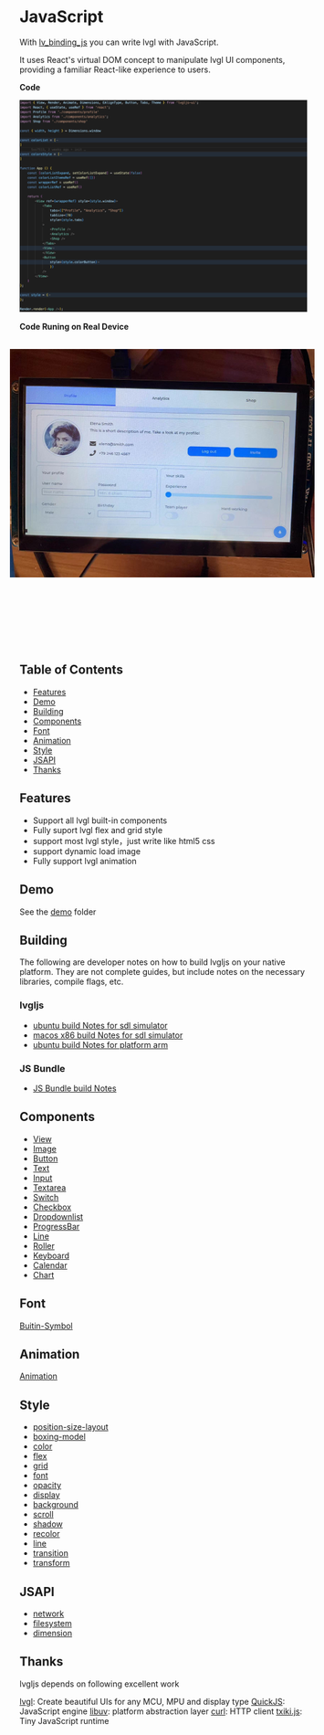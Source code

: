 # JavaScript

With [lv_binding_js](https://github.com/lvgl/lv_binding_js) you can write lvgl with JavaScript.

It uses React's virtual DOM concept to manipulate lvgl UI components, providing a familiar React-like experience to users.

**Code**

<img src="../../_static/img/js_code.png">


**Code Runing on Real Device**

<img src="../../_static/img/js_on_device.jpg" style="transform: rotate(270deg); max-width: 400px; padding-left: 100px;">

## Table of Contents

  - [Features](#features)
  - [Demo](#demo)
  - [Building](#building)
  - [Components](#components)
  - [Font](#font)
  - [Animation](#animation)
  - [Style](#style)
  - [JSAPI](#jsapi)
  - [Thanks](#thanks)


## Features

- Support all lvgl built-in components
- Fully suport lvgl flex and grid style
- support most lvgl style，just write like html5 css
- support dynamic load image
- Fully support lvgl animation

## Demo

See the [demo](https://github.com/lvgl/lv_binding_js/tree/master/demo) folder


## Building

The following are developer notes on how to build lvgljs on your native platform. They are not complete guides, but include notes on the necessary libraries, compile flags, etc.

### lvgljs

- [ubuntu build Notes for sdl simulator](https://github.com/lvgl/lv_binding_js/blob/master/doc/build/build-ubuntu-arm.md)
- [macos x86 build Notes for sdl simulator](https://github.com/lvgl/lv_binding_js/blob/master/doc/build/build-macos-x86-simulator.md)
- [ubuntu build Notes for platform arm](https://github.com/lvgl/lv_binding_js/blob/master/doc/build/build-ubuntu-x86-simualtor.md)

### JS Bundle
- [JS Bundle build Notes](https://github.com/lvgl/lv_binding_js/blob/master/doc/build/js-bundle.md)

## Components

- [View](https://github.com/lvgl/lv_binding_js/blob/master/doc/component/View.md)
- [Image](https://github.com/lvgl/lv_binding_js/blob/master/doc/component/Image.md)
- [Button](https://github.com/lvgl/lv_binding_js/blob/master/doc/component/Button.md)
- [Text](https://github.com/lvgl/lv_binding_js/blob/master/doc/component/Text.md)
- [Input](https://github.com/lvgl/lv_binding_js/blob/master/doc/component/Input.md)
- [Textarea](https://github.com/lvgl/lv_binding_js/blob/master/doc/component/Textarea.md)
- [Switch](https://github.com/lvgl/lv_binding_js/blob/master/doc/component/Switch.md)
- [Checkbox](https://github.com/lvgl/lv_binding_js/blob/master/doc/component/Checkbox.md)
- [Dropdownlist](https://github.com/lvgl/lv_binding_js/blob/master/doc/component/Dropdownlist.md)
- [ProgressBar](https://github.com/lvgl/lv_binding_js/blob/master/doc/component/ProgressBar.md)
- [Line](https://github.com/lvgl/lv_binding_js/blob/master/doc/component/Line.md)
- [Roller](https://github.com/lvgl/lv_binding_js/blob/master/doc/component/Roller.md)
- [Keyboard](https://github.com/lvgl/lv_binding_js/blob/master/doc/component/Keyboard.md)
- [Calendar](https://github.com/lvgl/lv_binding_js/blob/master/doc/component/Calendar.md)
- [Chart](https://github.com/lvgl/lv_binding_js/blob/master/doc/component/Chart.md)

## Font

[Buitin-Symbol](https://github.com/lvgl/lv_binding_js/blob/master/doc/Symbol/symbol.md)

## Animation

[Animation](https://github.com/lvgl/lv_binding_js/blob/master/doc/animate/animate.md)

## Style

- [position-size-layout](https://github.com/lvgl/lv_binding_js/blob/master/doc/style/position-size-layout.md)
- [boxing-model](https://github.com/lvgl/lv_binding_js/blob/master/doc/style/boxing-model.md)
- [color](https://github.com/lvgl/lv_binding_js/blob/master/doc/style/color.md)
- [flex](https://github.com/lvgl/lv_binding_js/blob/master/doc/style/flex.md)
- [grid](https://github.com/lvgl/lv_binding_js/blob/master/doc/style/grid.md)
- [font](https://github.com/lvgl/lv_binding_js/blob/master/doc/style/font.md)
- [opacity](https://github.com/lvgl/lv_binding_js/blob/master/doc/style/opacity.md)
- [display](https://github.com/lvgl/lv_binding_js/blob/master/doc/style/display.md)
- [background](https://github.com/lvgl/lv_binding_js/blob/master/doc/style/background.md)
- [scroll](https://github.com/lvgl/lv_binding_js/blob/master/doc/style/scroll.md)
- [shadow](https://github.com/lvgl/lv_binding_js/blob/master/doc/style/shadow.md)
- [recolor](https://github.com/lvgl/lv_binding_js/blob/master/doc/style/recolor.md)
- [line](https://github.com/lvgl/lv_binding_js/blob/master/doc/style/line.md)
- [transition](https://github.com/lvgl/lv_binding_js/blob/master/doc/style/transition.md)
- [transform](https://github.com/lvgl/lv_binding_js/blob/master/doc/style/transform.md)

## JSAPI

- [network](https://github.com/lvgl/lv_binding_js/blob/master/doc/jsapi/network.md)
- [filesystem](https://github.com/lvgl/lv_binding_js/blob/master/doc/jsapi/fs.md)
- [dimension](https://github.com/lvgl/lv_binding_js/blob/master/doc/jsapi/dimension.md)

## Thanks

lvgljs depends on following excellent work

[lvgl](https://github.com/lvgl/lvgl): Create beautiful UIs for any MCU, MPU and display type
[QuickJS](https://bellard.org/quickjs/): JavaScript engine
[libuv](https://github.com/libuv/libuv): platform abstraction layer
[curl](https://github.com/curl/curl): HTTP client
[txiki.js](https://github.com/saghul/txiki.js): Tiny JavaScript runtime
